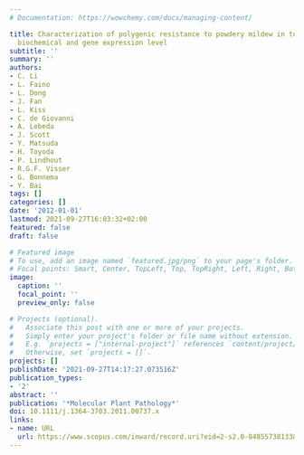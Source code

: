 ```yaml
---
# Documentation: https://wowchemy.com/docs/managing-content/

title: Characterization of polygenic resistance to powdery mildew in tomato at cytological,
  biochemical and gene expression level
subtitle: ''
summary: ''
authors:
- C. Li
- L. Faino
- L. Dong
- J. Fan
- L. Kiss
- C. de Giovanni
- A. Lebeda
- J. Scott
- Y. Matsuda
- H. Toyoda
- P. Lindhout
- R.G.F. Visser
- G. Bonnema
- Y. Bai
tags: []
categories: []
date: '2012-01-01'
lastmod: 2021-09-27T16:03:32+02:00
featured: false
draft: false

# Featured image
# To use, add an image named `featured.jpg/png` to your page's folder.
# Focal points: Smart, Center, TopLeft, Top, TopRight, Left, Right, BottomLeft, Bottom, BottomRight.
image:
  caption: ''
  focal_point: ''
  preview_only: false

# Projects (optional).
#   Associate this post with one or more of your projects.
#   Simply enter your project's folder or file name without extension.
#   E.g. `projects = ["internal-project"]` references `content/project/deep-learning/index.md`.
#   Otherwise, set `projects = []`.
projects: []
publishDate: '2021-09-27T14:17:27.073516Z'
publication_types:
- '2'
abstract: ''
publication: '*Molecular Plant Pathology*'
doi: 10.1111/j.1364-3703.2011.00737.x
links:
- name: URL
  url: https://www.scopus.com/inward/record.uri?eid=2-s2.0-84855738133&doi=10.1111%2fj.1364-3703.2011.00737.x&partnerID=40&md5=63642e8b9738d1e10cd6bbf7bde41556
---
```

